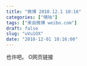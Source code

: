 ```yaml
---
title: "微博 2010.12.1 10:16"
categories: ["嘀咕"]
tags: ["来自微博 weibo.com"]
draft: false
slug: "uVu1OX"
date: "2010-12-01 10:16:00"
---
```


<p>也许吧。 O网页链接 ​​​​</p>
